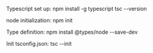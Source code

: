 Typescript set up:
    npm install -g typescript
    tsc --version

node initialization:
    npm init

Type definition:
    npm install @types/node --save-dev

Init tsconfig.json:
    tsc --init

